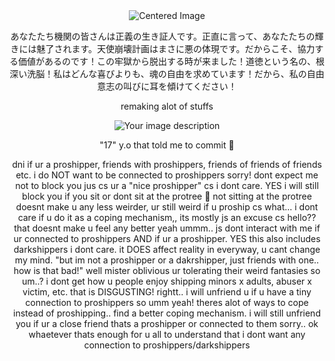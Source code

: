 <div align="center">
  <img src="https://komarev.com/ghpvc/?username=15chuu&color=72123c&label=birdies!" alt="Centered Image">
</div>

<p align="center">あなたたち機関の皆さんは正義の生き証人です。正直に言って、あなたたちの輝きには魅了されます。天使崩壊計画はまさに悪の体現です。だからこそ、協力する価値があるのです！この牢獄から脱出する時が来ました！道徳という名の、根深い洗脳！私はどんな喜びよりも、魂の自由を求めています！だから、私の自由意志の叫びに耳を傾けてください！</p>

<p align="center"> remaking alot of stuffs </p>

<p align="center">
  <img src="https://files.catbox.moe/tniuzt.png" alt="Your image description">
</p>

<p align="center"> "17" y.o that told me to commit 🤣 </p>


<p align="center"> dni if ur a proshipper, friends with proshippers, friends of friends of friends etc. i do NOT want to be connected to proshippers sorry! dont expect me not to block you jus cs ur a "nice proshipper" cs i dont care. YES i will still block you if you sit or dont sit at the protree 🤣 not sitting at the protree doesnt make u any less weirder, ur still weird if u proship cs what... i dont care if u do it as a coping mechanism,, its mostly js an excuse cs hello?? that doesnt make u feel any better yeah ummm.. js dont interact with me if ur connected to proshippers AND if ur a proshipper. YES this also includes darkshippers i dont care. it DOES affect reality in everyway, u cant change my mind. "but im not a proshipper or a dakrshipper, just friends with one.. how is that bad!" well mister oblivious ur tolerating their weird fantasies so um..? i dont get how u people enjoy shipping minors x adults, abuser x victim, etc. that is DISGUSTING! rightt.. i will unfriend u if u have a tiny connection to proshippers so umm yeah! theres alot of ways to cope instead of proshipping.. find a better coping mechanism. i will still unfriend you if ur a close friend thats a proshipper or connected to them sorry.. ok whaetever thats enough for u all to understand that i dont want any connection to proshippers/darkshippers </p>
